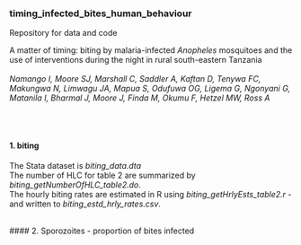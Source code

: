 ### timing_infected_bites_human_behaviour

Repository for data and code

A matter of timing: biting by malaria-infected <em>Anopheles</em> mosquitoes and the use of interventions during the night in rural south-eastern Tanzania <br><br>
<em>Namango I, Moore SJ, Marshall C, Saddler A, Kaftan D, Tenywa FC, Makungwa N, Limwagu JA, Mapua S, Odufuwa OG, Ligema G, Ngonyani G, Matanila I, Bharmal J, Moore J, Finda M, Okumu F, Hetzel MW, Ross A</em>

<br><br>

#### 1. biting

The Stata dataset is <em>biting_data.dta</em> <br>
The number of HLC for table 2 are summarized by <em>biting_getNumberOfHLC_table2.do</em>.<br>
The hourly biting rates are estimated in R using <em>biting_getHrlyEsts_table2.r</em> - and written to <em>biting_estd_hrly_rates.csv</em>.

<br>
#### 2. Sporozoites - proportion of bites infected




